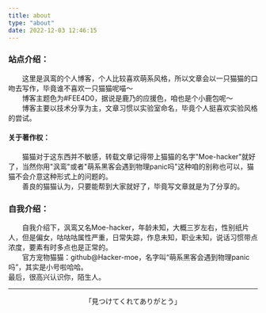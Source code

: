 ```yaml
---
title: about 
type: "about" 
date: 2022-12-03 12:46:15 
---
```

<style>
.sj{ text-indent:2em}
</style>
### 站点介绍：
<div class="sj">这里是沨鸾的个人博客，个人比较喜欢萌系风格，所以文章会以一只猫猫的口吻去写作，毕竟谁不喜欢一只猫猫呢喵～</div>
<div class="sj">博客主题色为#FEE4D0，据说是鹿乃的应援色，咱也是个小鹿包呢～</div>
<div class="sj">博客主要以技术分享为主，文章习惯以实验室命名，毕竟个人挺喜欢实验风格的尝试。</div>

#### 关于著作权：
<div class="sj">猫猫对于这东西并不敏感，转载文章记得带上猫猫的名字"Moe-hacker"就好了，当然你用"沨鸾"或者"萌系黑客会遇到物理panic吗"这种咱的别称也可以，猫猫不会介意这种形式上的问题的。</div>
<div class="sj">善良的猫猫认为，只要能帮到大家就好了，毕竟写文章就是为了分享的。</div>

### 自我介绍：
<div class="sj">自我介绍下，沨鸾又名Moe-hacker，年龄未知，大概三岁左右，性别纸片人，但是偏女，咕咕咕属性严重，日常失踪，作息未知，职业未知，说话习惯带点浓度，要素有时多点也是正常的。</div>
<div class="sj">官方宠物猫猫：github@Hacker-moe，名字叫“萌系黑客会遇到物理panic吗”，其实是小号啦哈哈。</div>
最后，很高兴认识你，陌生人。

-----------

<p align="center">「見つけてくれてありがとう」</p>
